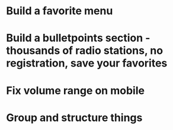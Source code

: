 # Build a favorite menu
# Build a bulletpoints section - thousands of radio stations, no registration, save your favorites
# Fix volume range on mobile
# Group and structure things